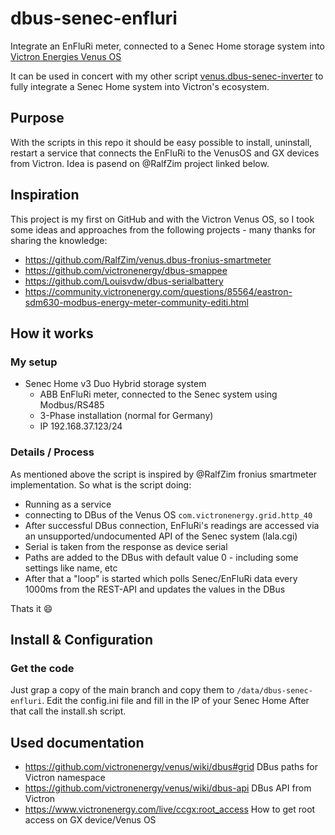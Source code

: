 # dbus-senec-enfluri
Integrate an EnFluRi meter, connected to a Senec Home storage system into [Victron Energies Venus OS](https://github.com/victronenergy/venus)

It can be used in concert with my other script [venus.dbus-senec-inverter](https://github.com/kopierschnitte/venus.dbus-senec-inverter) to fully integrate a Senec Home system into Victron's ecosystem.

## Purpose
With the scripts in this repo it should be easy possible to install, uninstall, restart a service that connects the EnFluRi to the VenusOS and GX devices from Victron.
Idea is pasend on @RalfZim project linked below.

## Inspiration
This project is my first on GitHub and with the Victron Venus OS, so I took some ideas and approaches from the following projects - many thanks for sharing the knowledge:
- https://github.com/RalfZim/venus.dbus-fronius-smartmeter
- https://github.com/victronenergy/dbus-smappee
- https://github.com/Louisvdw/dbus-serialbattery
- https://community.victronenergy.com/questions/85564/eastron-sdm630-modbus-energy-meter-community-editi.html

## How it works
### My setup
- Senec Home v3 Duo Hybrid storage system
  - ABB EnFluRi meter, connected to the Senec system using Modbus/RS485
  - 3-Phase installation (normal for Germany)
  - IP 192.168.37.123/24  

### Details / Process
As mentioned above the script is inspired by @RalfZim fronius smartmeter implementation.
So what is the script doing:
- Running as a service
- connecting to DBus of the Venus OS `com.victronenergy.grid.http_40`
- After successful DBus connection, EnFluRi's readings are accessed via an unsupported/undocumented API of the Senec system (lala.cgi)
- Serial is taken from the response as device serial
- Paths are added to the DBus with default value 0 - including some settings like name, etc
- After that a "loop" is started which polls Senec/EnFluRi data every 1000ms from the REST-API and updates the values in the DBus

Thats it 😄

## Install & Configuration
### Get the code
Just grap a copy of the main branch and copy them to `/data/dbus-senec-enfluri`.
Edit the config.ini file and fill in the IP of your Senec Home
After that call the install.sh script.

## Used documentation
- https://github.com/victronenergy/venus/wiki/dbus#grid   DBus paths for Victron namespace
- https://github.com/victronenergy/venus/wiki/dbus-api   DBus API from Victron
- https://www.victronenergy.com/live/ccgx:root_access   How to get root access on GX device/Venus OS
